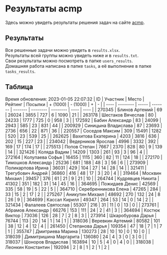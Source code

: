 # Результаты acmp
Здесь можно увидеть результаты решения задач на сайте [acmp](https://acmp.ru). 

## Результаты
Все решенные задачи можно увидеть в `results.xlsx`.  
Результаты всей группы можно увидеть ниже и в `results.txt`.  
Свои результаты можно посмотреть в папке `users_results`.  
Домашняя работа написана в папке `tasks`, а её выполнение в папке `tasks_results`.

## Таблица
Время обновления: 2023-01-05 22:07:32
| ID   | Участник | Место | Рейтинг | Посылки | + (1000) | - (1000) | +    | -    |
| ---- | -------- | ----- | ------- | ------- | -------- | -------- | ---- | ---- |
| 270345 | Блинов Артемий | 69 | 26024 | 3855 | 727 | 6 | 1090 | 21 |
| 263178 | Шестаков Вячеслав | 80 | 24233 | 1777 | 725 | 0 | 958 | 3 |
| 172592 | Бабин Александр | 83 | 24099 | 2943 | 585 | 23 | 831 | 44 |
| 200929 | Синицына Владислава | 87 | 23693 | 2736 | 656 | 22 | 871 | 36 |
| 220557 | Соседов Максим | 309 | 15491 | 1282 | 520 | 23 | 539 | 25 |
| 262625 | Вахитова Екатерина | 4203 | 3816 | 636 | 202 | 15 | 227 | 23 |
| 234042 | Ведерников Ярослав | 4996 | 3332 | 392 | 169 | 17 | 174 | 17 |
| 275513 | Попов Степан | 7667 | 2370 | 828 | 80 | 9 | 139 | 14 |
| 321426 | Коляда Вадим | 14209 | 1303 | 261 | 93 | 3 | 96 | 4 |
| 272164 | Колупаева Софья | 16455 | 1115 | 360 | 82 | 11 | 124 | 18 |
| 272170 | Тимошков Александр | 25236 | 681 | 188 | 48 | 3 | 56 | 6 |
| 273909 | Поликарпова Ирина | 36031 | 429 | 104 | 27 | 14 | 28 | 14 |
| 321411 | Трегубович Андрей | 36860 | 416 | 48 | 17 | 3 | 20 | 4 |
| 319464 | Москвин Михаил | 39457 | 376 | 61 | 21 | 9 | 21 | 10 |
| 264744 | Кудрявцев Никита | 41302 | 351 | 182 | 31 | 14 | 45 | 16 |
| 364695 | Пожидаев Денис | 42569 | 335 | 58 | 19 | 5 | 22 | 5 |
| 364710 | Серебренникова Елена | 47265 | 284 | 33 | 15 | 2 | 17 | 2 |
| 275267 | Аникутин Михаил | 48692 | 270 | 132 | 24 | 8 | 26 | 9 |
| 364699 | Кассал Кирилл | 49347 | 264 | 53 | 14 | 0 | 14 | 2 |
| 321434 | Фалалеев Святослав | 55307 | 216 | 31 | 11 | 0 | 13 | 0 |
| 273761 | Абрамов Александр | 66276 | 153 | 111 | 24 | 2 | 41 | 3 |
| 364694 | Костюк Виктор | 73036 | 126 | 28 | 7 | 2 | 8 | 3 |
| 273914 | Шкаробурова Дарья | 76744 | 113 | 20 | 14 | 1 | 14 | 1 |
| 318036 | Веревкин Артемий | 80582 | 101 | 38 | 12 | 4 | 12 | 4 |
| 261450 | Степанова Дарья | 109354 | 47 | 18 | 7 | 1 | 7 | 1 |
| 355747 | Дмитриева Марина | 130273 | 28 | 10 | 10 | 0 | 10 | 0 |
| 318039 | Димитришина Маргарита | 136080 | 24 | 4 | 3 | 0 | 3 | 0 |
| 318037 | Шоноров Владислав | 163894 | 10 | 5 | 4 | 0 | 4 | 0 |
| 318038 | Леонкин Константин | 192094 | 2 | 8 | 1 | 2 | 1 | 2 |

